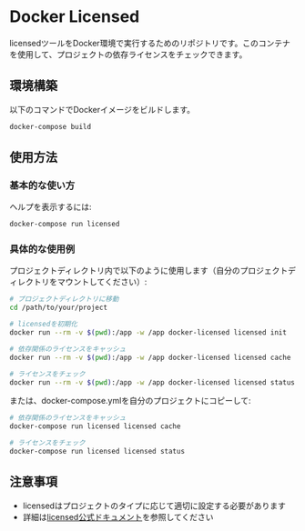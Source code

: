 # Docker Licensed

licensedツールをDocker環境で実行するためのリポジトリです。このコンテナを使用して、プロジェクトの依存ライセンスをチェックできます。

## 環境構築

以下のコマンドでDockerイメージをビルドします。

```bash
docker-compose build
```

## 使用方法

### 基本的な使い方

ヘルプを表示するには:

```bash
docker-compose run licensed
```

### 具体的な使用例

プロジェクトディレクトリ内で以下のように使用します（自分のプロジェクトディレクトリをマウントしてください）:

```bash
# プロジェクトディレクトリに移動
cd /path/to/your/project

# licensedを初期化
docker run --rm -v $(pwd):/app -w /app docker-licensed licensed init

# 依存関係のライセンスをキャッシュ
docker run --rm -v $(pwd):/app -w /app docker-licensed licensed cache

# ライセンスをチェック
docker run --rm -v $(pwd):/app -w /app docker-licensed licensed status
```

または、docker-compose.ymlを自分のプロジェクトにコピーして:

```bash
# 依存関係のライセンスをキャッシュ
docker-compose run licensed licensed cache

# ライセンスをチェック
docker-compose run licensed licensed status
```

## 注意事項

- licensedはプロジェクトのタイプに応じて適切に設定する必要があります
- 詳細は[licensed公式ドキュメント](https://github.com/licensee/licensed)を参照してください

